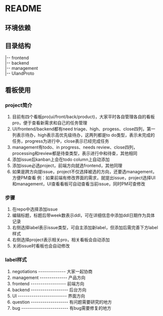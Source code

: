 # README

## 环境依赖

## 目录结构
|-- frontend  
|-- backend  
|-- management  
|-- UIandProto 

## 看板使用
### project简介
1. 目前有四个看板pro(ui/front/back/product)，大家平时各自管理各自的看板pro，便于查看新需求和自己的任务管理
2. UI/frontend/backend都有need triage、high、progess、close四列，第一列表示待办，high表示高优先级待办，这两列都是to do类型，表示未完成的任务，progress为进行中，close表示已经完成任务
3. management有todo、in progress、needs review、close四列，processing和review都是待查类型，表示进行中和待查，其他相同
2. 添加issue后kanban上会在todo column上自动添加
3. 添加issue必选project，前端方向就选frontend，其他同理
4. 如果是跨方向提issue，project不仅选择被选的方向，还要选management，方便PM查看
例：如果前端有修改界面的需求，就提出issue，project选择UI和management，UI查看看板可自动查看当前issue，同时PM可查修改
### 步骤
1. 在repo中选择添加issue
2. 编辑标题，标题后带week数表示ddl，可在详细信息中添加ddl日期作为具体记录
3. 右侧选择label表示issue类型，可自主添加新label，但添加后需完善下方label样式
4. 右侧选择project表示相关pro，相关看板会自动添加
5. 关闭issue时看板也会自动修改

### label样式
1. negotiations -------------- 大家一起协商
2. management -------------- 产品方向
2. frontend ------------------ 前端方向
3. backend ------------------- 后台方向
4. UI ------------------------- 界面方向
5. question ------------------- 有问题需要研究的地方
6. bug ------------------------ 有bug需要修复的地方

